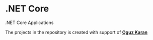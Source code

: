 # .NET Core
 .NET Core Applications

 
The projects in the repository is created with support of [__Oguz Karan__](https://tr.linkedin.com/in/o%C4%9Fuz-karan-28664b2b)
